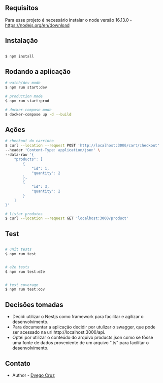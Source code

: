
 ## Requisitos

Para esse projeto é necessário instalar o node versão 16.13.0 - https://nodejs.org/en/download
 

## Instalação
```bash

$ npm install

```

## Rodando a aplicação

```bash
# watch/dev mode
$ npm run start:dev

# production mode
$ npm run start:prod

# docker-compose mode
$ docker-compose up -d --build
```

## Ações

```bash
# checkout do carrinho
$ curl --location --request POST 'http://localhost:3000/cart/checkout' \
--header 'Content-Type: application/json' \
--data-raw '{
    "products": [
        {
            "id": 1,
            "quantity": 2
        },
        {
            "id": 3,
            "quantity": 2
        }
    ]
}'

# listar produtos
$ curl --location --request GET 'localhost:3000/product'
```

## Test

```bash

# unit tests
$ npm run test


# e2e tests
$ npm run test:e2e


# test coverage
$ npm run test:cov

```

## Decisões tomadas

- Decidi utilizar o Nestjs como framework para facilitar e agilizar o desenvolvimento.
- Para documentar a aplicação decidir por utulizar o swagger, que pode ser acessado na url http://localhost:3000/api.
- Optei por utilizar o conteúdo do arquivo products.json como se fôsse uma fonte de dados proveniente de um arquivo ".ts" para facilitar o desenvolvimento.

## Contato

- Author - [Dyego Cruz](https://github.com/dyegocruz)  